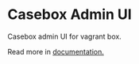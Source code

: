 Casebox Admin UI
================

Casebox admin UI for vagrant box.

Read more in [documentation.](https://docs.google.com/document/d/1a6C7vMj3OJ8yVobiAel6SisojaDAtB1Z1W58rdrC4kc)
